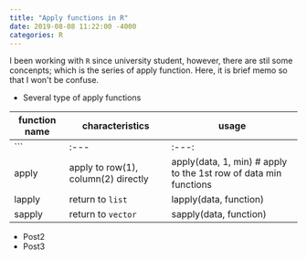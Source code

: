 ```yaml
---
title: "Apply functions in R"
date: 2019-08-08 11:22:00 -4000
categories: R
---
```



I been working with `R` since university student, however, there are stil some concenpts; which is the series of apply function. Here, it is brief memo so that I won't be confuse.

* Several type of apply functions

| function name | characteristics | usage |
----| ---- | ----
```|:---|:---:|---:|```
| apply | apply to row(1), column(2) directly | apply(data, 1, min) # apply to the 1st row of data min functions |
| lapply | return to `list` | lapply(data, function) |
| sapply | return to `vector` | sapply(data, function) |

* Post2
* Post3
